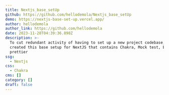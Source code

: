 ```yaml
---
title: Nextjs_base_setUp
github: https://github.com/hellodemola/Nextjs_base_setUp
demo: https://nextjs-base-set-up.vercel.app/
author: hellodemola
author_link: https://github.com/hellodemola
date: 2023-11-28T04:39:36.898Z
description: >-
  To cut redundant activity of having to set up a new project codebase, I
  created this base setup for NextJS that contains Chakra, Mock test, ESLint and
  prettier
ssg:
  - Nextjs
css:
  - Chakra
cms: []
category: []
draft: false
---
```

